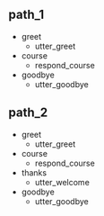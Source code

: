 ## path_1
* greet
  - utter_greet
* course
  - respond_course
* goodbye
  - utter_goodbye

## path_2
* greet
  - utter_greet
* course
  - respond_course
* thanks
  - utter_welcome
* goodbye
  - utter_goodbye